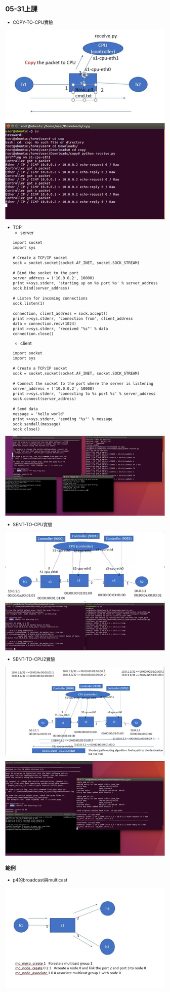 ## 05-31上課

- COPY-TO-CPU實驗  

![](COPY.jpg)
![](0.PNG)

- TCP
    - server
    ```
    import socket
    import sys

    # Create a TCP/IP socket
    sock = socket.socket(socket.AF_INET, socket.SOCK_STREAM)

    # Bind the socket to the port
    server_address = ('10.0.0.2', 10000)
    print >>sys.stderr, 'starting up on %s port %s' % server_address
    sock.bind(server_address)

    # Listen for incoming connections
    sock.listen(1)

    connection, client_address = sock.accept()
    print >>sys.stderr, 'connection from', client_address
    data = connection.recv(1024)
    print >>sys.stderr, 'received "%s"' % data
    connection.close()
    ```
    - client
    ```
    import socket
    import sys

    # Create a TCP/IP socket
    sock = socket.socket(socket.AF_INET, socket.SOCK_STREAM)

    # Connect the socket to the port where the server is listening
    server_address = ('10.0.0.2', 10000)
    print >>sys.stderr, 'connecting to %s port %s' % server_address
    sock.connect(server_address)

    # Send data
    message = 'hello world'
    print >>sys.stderr, 'sending "%s"' % message
    sock.sendall(message)
    sock.close()
    ```

![](1.PNG)

- SENT-TO-CPU實驗   

![](2.PNG)
![](3.PNG)

- SENT-TO-CPU2實驗  

![](4.PNG)

![](5.PNG)

### 範例
- p4的broadcast與multicast

![](0.jpg)